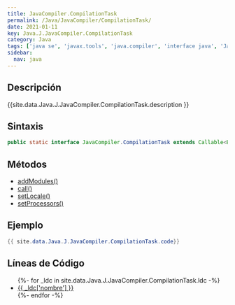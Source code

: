 ```yaml
---
title: JavaCompiler.CompilationTask
permalink: /Java/JavaCompiler/CompilationTask/
date: 2021-01-11
key: Java.J.JavaCompiler.CompilationTask
category: Java
tags: ['java se', 'javax.tools', 'java.compiler', 'interface java', 'Java 1.0']
sidebar: 
  nav: java
---
```


## Descripción
{{site.data.Java.J.JavaCompiler.CompilationTask.description }}

## Sintaxis
~~~java
public static interface JavaCompiler.CompilationTask extends Callable<Boolean>
~~~

## Métodos
* [addModules()](/Java/JavaCompiler/CompilationTask/addModules)
* [call()](/Java/JavaCompiler/CompilationTask/call)
* [setLocale()](/Java/JavaCompiler/CompilationTask/setLocale)
* [setProcessors()](/Java/JavaCompiler/CompilationTask/setProcessors)

## Ejemplo
~~~java
{{ site.data.Java.J.JavaCompiler.CompilationTask.code}}
~~~

## Líneas de Código
<ul>
{%- for _ldc in site.data.Java.J.JavaCompiler.CompilationTask.ldc -%}
   <li>
       <a href="{{_ldc['url'] }}">{{ _ldc['nombre'] }}</a>
   </li>
{%- endfor -%}
</ul>
